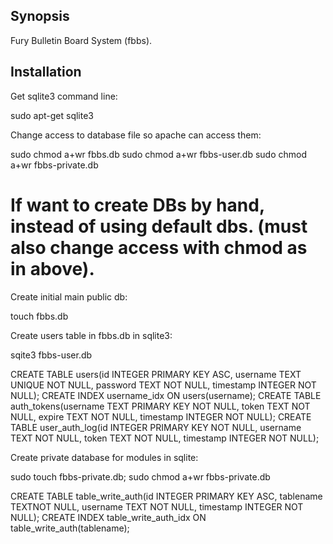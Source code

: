 ## Synopsis

Fury Bulletin Board System (fbbs).

## Installation

Get sqlite3 command line:

sudo apt-get sqlite3

Change access to database file so apache can access them:

sudo chmod a+wr fbbs.db
sudo chmod a+wr fbbs-user.db
sudo chmod a+wr fbbs-private.db


# If want to create DBs by hand, instead of using default dbs. (must also change access with chmod as in above).


Create initial main public db:

touch fbbs.db

Create users table in fbbs.db in sqlite3:

sqite3 fbbs-user.db
> 
CREATE TABLE users(id INTEGER PRIMARY KEY ASC, username TEXT UNIQUE NOT NULL, password TEXT NOT NULL, timestamp INTEGER NOT NULL);
CREATE INDEX username_idx ON users(username);
CREATE TABLE auth_tokens(username TEXT PRIMARY KEY NOT NULL, token TEXT NOT NULL, expire TEXT NOT NULL, timestamp INTEGER NOT NULL);
CREATE TABLE user_auth_log(id INTEGER PRIMARY KEY NOT NULL, username TEXT NOT NULL, token TEXT NOT NULL, timestamp INTEGER NOT NULL);

Create private database for modules in sqlite:

sudo touch fbbs-private.db; sudo chmod a+wr fbbs-private.db
>
CREATE TABLE table_write_auth(id INTEGER PRIMARY KEY ASC, tablename TEXTNOT NULL, username TEXT NOT NULL, timestamp INTEGER NOT NULL);
CREATE INDEX table_write_auth_idx ON table_write_auth(tablename);
 


